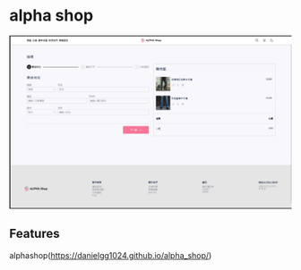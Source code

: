 
# alpha shop

![image](https://github.com/DanielGG1024/alpha_shop/blob/main/%E7%A4%BA%E6%84%8F%E5%9C%961.png)

## Features

alphashop(https://danielgg1024.github.io/alpha_shop/)
